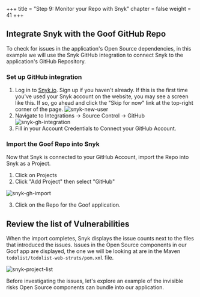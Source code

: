 +++
title = "Step 9: Monitor your Repo with Snyk"
chapter = false
weight = 41
+++

## Integrate Snyk with the Goof GitHub Repo

To check for issues in the application's Open Source dependencies, in this example we will use the Snyk GitHub integration to connect Snyk to the application's GitHub Repository.

### Set up GitHub integration

1. Log in to [Snyk.io](snyk.io). Sign up if you haven't already.
If this is the first time you've used your Snyk account on the website, you may see a screen like this. If so, go ahead and click the "Skip for now" link at the top-right corner of the page.
![snyk-new-user](/images/snyk-gh-new.png)
2. Navigate to Integrations -> Source Control -> GitHub
![snyk-gh-integration](/images/snyk-gh-integration.png)
3. Fill in your Account Credentials to Connect your GitHub Account.

### Import the Goof Repo into Snyk
Now that Snyk is connected to your GitHub Account, import the Repo into Snyk as a Project.

1. Click on Projects
2. Click "Add Project" then select "GitHub"

![snyk-gh-import](/images/snyk-gh-import.png)

3. Click on the Repo for the Goof application.

## Review the list of Vulnerabilities

When the import completes, Snyk displays the issue counts next to the files that introduced the issues. Issues in the Open Source components in our Goof app are displayed, the one we will be looking at are in the Maven `todolist/todolist-web-struts/pom.xml` file.

![snyk-project-list](/images/snyk-project-list.png)

Before investigating the issues, let's explore an example of the invisible risks Open Source components can bundle into our application.
